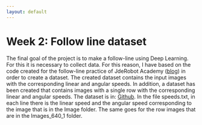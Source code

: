 ```yaml
---
layout: default
---
```

# Week 2: Follow line dataset


The final goal of the project is to make a follow-line using Deep Learning. For this it is necessary to collect data. For this reason, I have based on the code created for the follow-line practice of JdeRobot Academy ([blog](http://vanessavisionrobotica.blogspot.com/2018/05/practica-1-follow-line-prueba-2.html)) in order to create a dataset. The created dataset contains the input images with the corresponding linear and angular speeds. In addition, a dataset has been created that contains images with a single row with the corresponding linear and angular speeds. The dataset is in: [Github](https://github.com/RoboticsURJC-students/2017-tfm-vanessa-fernandez/tree/master/follow%20line/dataset). In the file speeds.txt, in each line there is the linear speed and the angular speed corresponding to the image that is in the Image folder. The same goes for the row images that are in the Images_640_1 folder. 

